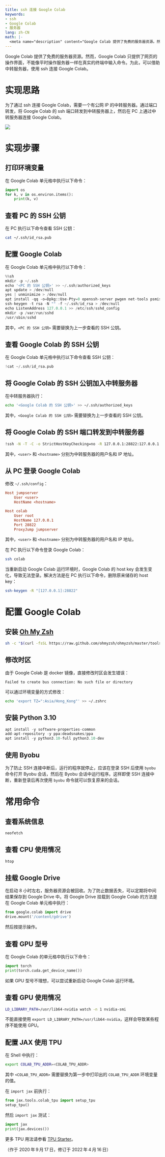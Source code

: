 ```yaml
---
title: ssh 连接 Google Colab
keywords:
- ssh
- Google Colab
- 服务器
lang: zh-CN
math: |-
  <meta name="description" content="Google Colab 提供了免费的服务器资源。然而，Google Colab 只提供了网页的操作界面，不能像平时操作服务器一样在真实的终端中输入命令。为此，以借助中转服务器，使用 ssh 连接 Google Colab"/>
---
```


Google Colab 提供了免费的服务器资源。然而，Google Colab 只提供了网页的操作界面，不能像平时操作服务器一样在真实的终端中输入命令。为此，可以借助中转服务器，使用 ssh 连接 Google Colab。

# 实现思路

为了通过 ssh 连接 Google Colab，需要一个有公网 IP 的中转服务器。通过端口转发，将 Google Colab 的 ssh 端口转发到中转服务器上，然后在 PC 上通过中转服务器连接 Google Colab。

![](1.png)

# 实现步骤

## 打印环境变量

在 Google Colab 单元格中执行以下命令：

```python
import os
for k, v in os.environ.items():
    print(k, v)
```

## 查看 PC 的 SSH 公钥

在 PC 执行以下命令查看 SSH 公钥：

```sh
cat ~/.ssh/id_rsa.pub
```

## 配置 Google Colab

在 Google Colab 单元格中执行以下命令：

```python
%%sh
mkdir -p ~/.ssh
echo '<PC 的 SSH 公钥>' >> ~/.ssh/authorized_keys
apt update > /dev/null
yes | unminimize > /dev/null
apt install -qq -o=Dpkg::Use-Pty=0 openssh-server pwgen net-tools psmisc pciutils htop neofetch zsh nano byobu > /dev/null
ssh-keygen -t rsa -N "" -f ~/.ssh/id_rsa > /dev/null
echo ListenAddress 127.0.0.1 >> /etc/ssh/sshd_config
mkdir -p /var/run/sshd
/usr/sbin/sshd
```

其中，`<PC 的 SSH 公钥>` 需要替换为上一步查看的 SSH 公钥。

## 查看 Google Colab 的 SSH 公钥

在 Google Colab 单元格中执行以下命令查看 SSH 公钥：

```python
!cat ~/.ssh/id_rsa.pub
```

## 将 Google Colab 的 SSH 公钥加入中转服务器

在中转服务器执行：

```sh
echo '<Google Colab 的 SSH 公钥>' >> ~/.ssh/authorized_keys
```

其中，`<Google Colab 的 SSH 公钥>` 需要替换为上一步查看的 SSH 公钥。

## 将 Google Colab 的 SSH 端口转发到中转服务器

```sh
!ssh -N -T -C -o StrictHostKeyChecking=no -R 127.0.0.1:28822:127.0.0.1:22 <user>@<hostname>
```

其中，`<user>` 和 `<hostname>` 分别为中转服务器的用户名和 IP 地址。

## 从 PC 登录 Google Colab

修改 `~/.ssh/config`：

```ini
Host jumpserver
    User <user>
    HostName <hostname>

Host colab
    User root
    HostName 127.0.0.1
    Port 28822
    ProxyJump jumpserver
```

其中，`<user>` 和 `<hostname>` 分别为中转服务器的用户名和 IP 地址。

在 PC 执行以下命令登录 Google Colab：

```sh
ssh colab
```

当重新启动 Google Colab 运行环境时，Google Colab 的 host key 会发生变化，导致无法登录。解决方法是在 PC 执行以下命令，删除原来储存的 host key：

```sh
ssh-keygen -R "[127.0.0.1]:28822"
```

# 配置 Google Colab

## 安装 [Oh My Zsh](https://ohmyz.sh/)

```sh
sh -c "$(curl -fsSL https://raw.github.com/ohmyzsh/ohmyzsh/master/tools/install.sh)"
```

## 修改时区

由于 Google Colab 是 docker 镜像，直接修改时区会发生错误：

```
Failed to create bus connection: No such file or directory
```

可以通过环境变量的方式修改：

```sh
echo 'export TZ=":Asia/Hong_Kong"' >> ~/.zshrc
```

## 安装 Python 3.10

```python
apt install -y software-properties-common
add-apt-repository -y ppa:deadsnakes/ppa
apt install -y python3.10-full python3.10-dev
```

## 使用 Byobu

为了防止 SSH 连接中断后，运行的程序就停止，应该在登录 SSH 后使用 `byobu` 命令打开 Byobu 会话，然后在 Byobu 会话中运行程序。这样即使 SSH 连接中断，重新登录后再次使用 `byobu` 命令就可以恢复原来的会话。

# 常用命令

## 查看系统信息

```sh
neofetch
```

## 查看 CPU 使用情况

```sh
htop
```

## 挂载 Google Drive

在启动 8 小时左右，服务器资源会被回收。为了防止数据丢失，可以定期将中间结果保存到 Google Drive 中。将 Google Drive 挂载到 Google Colab 的方法是在 Google Colab 单元格中执行：

```python
from google.colab import drive
drive.mount('/content/gdrive')
```

然后按提示操作。

## 查看 GPU 型号

在 Google Colab 的单元格中执行以下命令：

```python
import torch
print(torch.cuda.get_device_name())
```

如果 GPU 型号不理想，可以尝试重新启动 Google Colab 运行环境。

## 查看 GPU 使用情况

```sh
LD_LIBRARY_PATH=/usr/lib64-nvidia watch -n 1 nvidia-smi
```

不能直接使用 `export LD_LIBRARY_PATH=/usr/lib64-nvidia`，这样会导致某些程序不能使用 GPU。

## 配置 JAX 使用 TPU

在 Shell 中执行：

```sh
export COLAB_TPU_ADDR=<COLAB_TPU_ADDR>
```

其中 `<COLAB_TPU_ADDR>` 需要替换为第一步中打印出的 `COLAB_TPU_ADDR` 环境变量的值。

在 `import jax` 前执行：

```python
from jax.tools.colab_tpu import setup_tpu
setup_tpu()
```

然后 `import jax` 测试：

```python
import jax
print(jax.devices())
```

更多 TPU 用法请参看 [TPU Starter](https://github.com/ayaka14732/tpu-starter)。

（作于 2020&#8239;年&#8239;9&#8239;月&#8239;17&#8239;日，修订于 2022&#8239;年&#8239;4&#8239;月&#8239;16&#8239;日）
